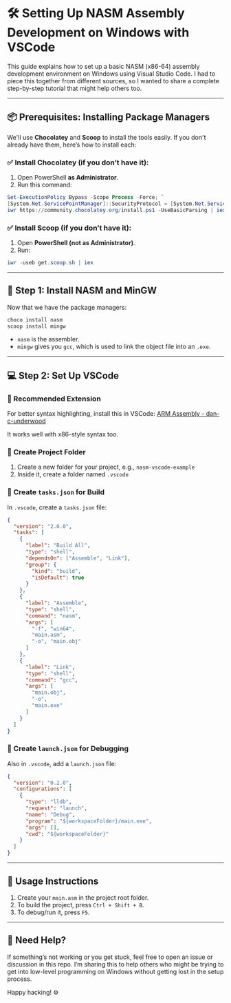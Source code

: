 # 🛠️ Setting Up NASM Assembly Development on Windows with VSCode

This guide explains how to set up a basic NASM (x86-64) assembly development environment on Windows using Visual Studio Code. I had to piece this together from different sources, so I wanted to share a complete step-by-step tutorial that might help others too.

---

## 📦 Prerequisites: Installing Package Managers

We'll use **Chocolatey** and **Scoop** to install the tools easily. If you don't already have them, here’s how to install each:

### ✅ Install Chocolatey (if you don’t have it):

1. Open PowerShell **as Administrator**.
2. Run this command:

```powershell
Set-ExecutionPolicy Bypass -Scope Process -Force; `
[System.Net.ServicePointManager]::SecurityProtocol = [System.Net.ServicePointManager]::SecurityProtocol -bor 3072; `
iwr https://community.chocolatey.org/install.ps1 -UseBasicParsing | iex
```

### ✅ Install Scoop (if you don’t have it):

1. Open **PowerShell (not as Administrator)**.
2. Run:

```powershell
iwr -useb get.scoop.sh | iex
```

---

## 🔧 Step 1: Install NASM and MinGW

Now that we have the package managers:

```bash
choco install nasm
scoop install mingw
```

* `nasm` is the assembler.
* `mingw` gives you `gcc`, which is used to link the object file into an `.exe`.

---

## 💻 Step 2: Set Up VSCode

### 🧩 Recommended Extension

For better syntax highlighting, install this in VSCode:
[ARM Assembly - dan-c-underwood](https://marketplace.visualstudio.com/items?itemName=dan-c-underwood.arm)

It works well with x86-style syntax too.

### 📁 Create Project Folder

1. Create a new folder for your project, e.g., `nasm-vscode-example`
2. Inside it, create a folder named `.vscode`

### 🧱 Create `tasks.json` for Build

In `.vscode`, create a `tasks.json` file:

```json
{
  "version": "2.0.0",
  "tasks": [
    {
      "label": "Build All",
      "type": "shell",
      "dependsOn": ["Assemble", "Link"],
      "group": {
        "kind": "build",
        "isDefault": true
      }
    },
    {
      "label": "Assemble",
      "type": "shell",
      "command": "nasm",
      "args": [
        "-f", "win64",
        "main.asm",
        "-o", "main.obj"
      ]
    },
    {
      "label": "Link",
      "type": "shell",
      "command": "gcc",
      "args": [
        "main.obj",
        "-o",
        "main.exe"
      ]
    }
  ]
}
```

### 🐞 Create `launch.json` for Debugging

Also in `.vscode`, add a `launch.json` file:

```json
{
  "version": "0.2.0",
  "configurations": [
    {
      "type": "lldb",
      "request": "launch",
      "name": "Debug",
      "program": "${workspaceFolder}/main.exe",
      "args": [],
      "cwd": "${workspaceFolder}"
    }
  ]
}
```

---

## 🚀 Usage Instructions

1. Create your `main.asm` in the project root folder.
2. To build the project, press `Ctrl + Shift + B`.
3. To debug/run it, press `F5`.

---

## 🙌 Need Help?

If something’s not working or you get stuck, feel free to open an issue or discussion in this repo. I’m sharing this to help others who might be trying to get into low-level programming on Windows without getting lost in the setup process.

Happy hacking! ⚙️
